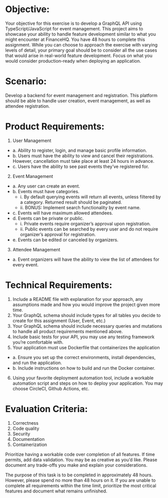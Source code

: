# Objective:
Your objective for this exercise is to develop a GraphQL API using TypeScript/JavaScript for
event management. This project aims to showcase your ability to handle feature development
similar to what you might encounter at FinanceHQ.
You have 48 hours to complete this assignment. While you can choose to approach the exercise
with varying levels of detail, your primary goal should be to consider all the use cases that would
arise in real-world feature development. Focus on what you would consider production-ready
when deploying an application.
# Scenario:
Develop a backend for event management and registration. This platform should be able to
handle user creation, event management, as well as attendee registration.
# Product Requirements:
1. User Management
  - a. Ability to register, login, and manage basic profile information.
  - b. Users must have the ability to view and cancel their registrations. However,
cancellation must take place at least 24 hours in advance.
  - c. Users have the ability to see past events they’ve registered for.
2. Event Management
- a. Any user can create an event.
- b. Events must have categories.
  - i. By default querying events will return all events, unless filtered by a
category. Returned result should be paginated.
  - ii. BONUS: Implement search functionality by event name.
- c. Events will have maximum allowed attendees.
- d. Events can be private or public.
  - i. Private events require organizer’s approval upon registration.
  - ii. Public events can be searched by every user and do not require
organizer’s approval for registration.
- e. Events can be edited or canceled by organizers.
3. Attendee Management
- a. Event organizers will have the ability to view the list of attendees for every event.

# Technical Requirements:
1. Include a README file with explanation for your approach, any assumptions made and
how you would improve the project given more time.
2. Your GraphQL schema should include types for all tables you decide to create for this
assignment (User, Event, etc.)
3. Your GraphQL schema should include necessary queries and mutations to handle all
product requirements mentioned above.
4. Include basic tests for your API, you may use any testing framework you’re comfortable
with.
5. Your application must use Dockerfile that containerizes the application
- a. Ensure you set up the correct environments, install dependencies, and run the
application.
- b. Include instructions on how to build and run the Docker container.
6. Using your favorite deployment automation tool, include a workable automation script
and steps on how to deploy your application. You may choose CircleCI, Github Actions,
etc.
# Evaluation Criteria:
1. Correctness
2. Code quality
3. Security
4. Documentation
5. Containerization

Prioritize having a workable code over completion of all features. If time permits, add data
validation. You may be as creative as you’d like. Please document any trade-offs you make and
explain your considerations.

The purpose of this task is to be completed in approximately 48 hours. However, please spend
no more than 48 hours on it. If you are unable to complete all requirements within the time limit,
prioritize the most critical features and document what remains unfinished.